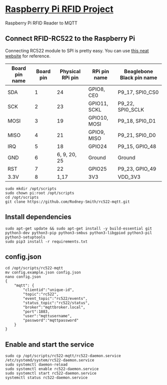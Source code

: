 # [Raspberry Pi RFID Project](https://github.com/Rodney-Smith/rc522-mqtt)

Raspberry Pi RFID Reader to MQTT[](https://github.com/ondryaso/pi-rc522)

## Connect RFID-RC522 to the Raspberry Pi
Connecting RC522 module to SPI is pretty easy. You can use [this neat website](http://pi.gadgetoid.com/pinout) for reference.

| Board pin name | Board pin | Physical RPi pin | RPi pin name | Beaglebone Black pin name |
|----------------|-----------|------------------|--------------| --------------------------|
| SDA            | 1         | 24               | GPIO8, CE0   | P9\_17, SPI0\_CS0         |
| SCK            | 2         | 23               | GPIO11, SCKL | P9\_22, SPI0\_SCLK        |
| MOSI           | 3         | 19               | GPIO10, MOSI | P9\_18, SPI0\_D1          |
| MISO           | 4         | 21               | GPIO9, MISO  | P9\_21, SPI0\_D0          |
| IRQ            | 5         | 18               | GPIO24       | P9\_15, GPIO\_48          |
| GND            | 6         | 6, 9, 20, 25     | Ground       | Ground                    |
| RST            | 7         | 22               | GPIO25       | P9\_23, GPIO\_49          |
| 3.3V           | 8         | 1,17             | 3V3          | VDD\_3V3                  |

```
sudo mkdir /opt/scripts
sudo chown pi:root /opt/scripts
cd /opt/scripts
git clone https://github.com/Rodney-Smith/rc522-mqtt.git
```

## Install dependencies
```
sudo apt-get update && sudo apt-get install -y build-essential git python3-dev python3-pip python3-smbus python3-libgpiod python3-pil python3-setuptools
sudo pip3 install -r requirements.txt
```

## config.json
```
cd /opt/scripts/rc522-mqtt
mv config.example.json config.json
nano config.json
{
    "mqtt": {
        "clientid":"unique-id",
        "topic":"rc522",
        "event_topic":"rc522/events",
        "status_topic":"rc522/status",
        "broker":"mqttbroker.local",
        "port":1883,
        "user":"mqttusername",
        "password":"mqttpassword"
    }
}
```

## Enable and start the service
```
sudo cp /opt/scripts/rc522-mqtt/rc522-daemon.service /etc/systemd/system/rc522-daemon.service
sudo systemctl daemon-reload
sudo systemctl enable rc522-daemon.service
sudo systemctl start rc522-daemon.service
systemctl status rc522-daemon.service
```
